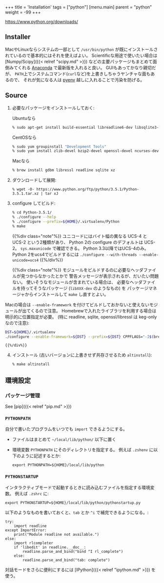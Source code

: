 +++
title = 'Installation'
tags = ["python"]
[menu.main]
  parent = "python"
  weight = -99
+++

<https://www.python.org/downloads/>

## Installer

MacやLinuxならシステムの一部として
`/usr/bin/python` が既にインストールされているので基本的にはそれを使えばよい。
Scientificな用途で使いたい場合は
[Numpy/Scipy]({{< relref "scipy.md" >}})
などの主要パッケージもまとめて面倒みてくれる
[Anaconda](https://docs.continuum.io/anaconda/)
で最新版を入れると良い。
GUIもあってかなり親切だが、
`PATH`上でシステムコマンド(`curl`など)を上書きしちゃうヤンチャな面もあるので、
それが気になる人は
[pyenv](https://github.com/yyuu/pyenv)
越しに入れることで汚染を防げる。


## Source

1.  必要なパッケージをインストールしておく:

    Ubuntuなら
    ```sh
    % sudo apt-get install build-essential libreadline6-dev libsqlite3-dev libgdbm-dev zlib1g-dev libbz2-dev liblzma-dev
    ```

    CentOSなら
    ```sh
    % sudo yum groupinstall "Development Tools"
    % sudo yum install zlib-devel bzip2-devel openssl-devel ncurses-devel sqlite-devel readline-devel gdbm-devel xz-devel
    ```

    Macなら
    ```sh
    % brew install gdbm libressl readline sqlite xz
    ```

2.  ダウンロードして展開:

        % wget -O- https://www.python.org/ftp/python/3.5.1/Python-3.5.1.tar.xz | tar xJ

3.  configure してビルド:
    ```sh
    % cd Python-3.5.1/
    % ./configure --help
    % ./configure --prefix=${HOME}/.virtualenv/Python
    % make
    ```

    {{%div class="note"%}}
ユニコードにはバイト幅の異なる UCS-4 と UCS-2 という2種類があり、
Python 2の configure のデフォルトは UCS-2。
`sys.maxunicode` で確認できる。
Python 3.3以降ではUCS-4のみ。
Python 2をucs4でビルドするには
`./configure --with-threads --enable-unicode=ucs4`
    {{%/div%}}

    {{%div class="note"%}}
モジュールをビルドするのに必要なヘッダファイルが見つからなかったとかで
警告メッセージが表示されるが、だいたい問題ない。
使いそうなモジュールが含まれている場合は、
必要なヘッダファイルを持ってそうなパッケージ (`libXXX-dev` のようなもの) を
パッケージマネージャからインストールして `make` し直すとよい。

Macの場合は `--enable-framework`
を付けてビルドしておかないと使えないモジュールが出てくるので注意。
Homebrewで入れたライブラリを利用する場合は明示的に位置指定が必要。
(特に readline, sqlite, openssl/libressl は keg-only なので注意):

```sh
DST=${HOME}/.virtualenv
./configure --enable-framework=${DST} --prefix=${DST} CPPFLAGS="-I$(brew --prefix)/include -I$(brew --prefix)/opt/readline/include -I$(brew --prefix)/opt/sqlite/include -I$(brew --prefix)/opt/libressl/include" LDFLAGS="-L$(brew --prefix)/lib -L$(brew --prefix)/opt/readline/lib -L$(brew --prefix)/opt/sqlite/lib -L$(brew --prefix)/opt/libressl/lib"
```
    {{%/div%}}

4.  インストール
    (古いバージョンに上書きせず共存させるため `altinstall`):

        % make altinstall


## 環境設定

### パッケージ管理

See [pip]({{< relref "pip.md" >}})

### `PYTHONPATH`

自分で書いたプログラムをいつでも `import` できるようにする。

-   ファイルはまとめて `~/local/lib/python/` 以下に置く
-   環境変数 `PYTHONPATH` にそのディレクトリを指定する。
    例えば `.zshenv` に以下のように記述するとか:

        export PYTHONPATH=${HOME}/local/lib/python

### `PYTHONSTARTUP`

インタラクティブモードで起動するときに読み込むファイルを指定する環境変数。
例えば `.zshrc` に:

    export PYTHONSTARTUP=${HOME}/local/lib/python/pythonstartup.py

以下のようなものを書いておくと、`tab` とか `^i` で補完できるようになる。:

    try:
        import readline
    except ImportError:
        print("Module readline not available.")
    else:
        import rlcompleter
        if 'libedit' in readline.__doc__:
            readline.parse_and_bind("bind ^I rl_complete")
        else:
            readline.parse_and_bind("tab: complete")

対話モードをさらに便利にするには [IPython]({{< relref "ipython.md" >}}) を使う。
